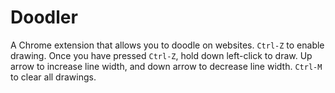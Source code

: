 # Doodler
A Chrome extension that allows you to doodle on websites. `Ctrl-Z` to enable drawing. Once you have pressed `Ctrl-Z`, hold down left-click to draw. Up arrow to increase line width, and down arrow to decrease line width. `Ctrl-M` to clear all drawings.

